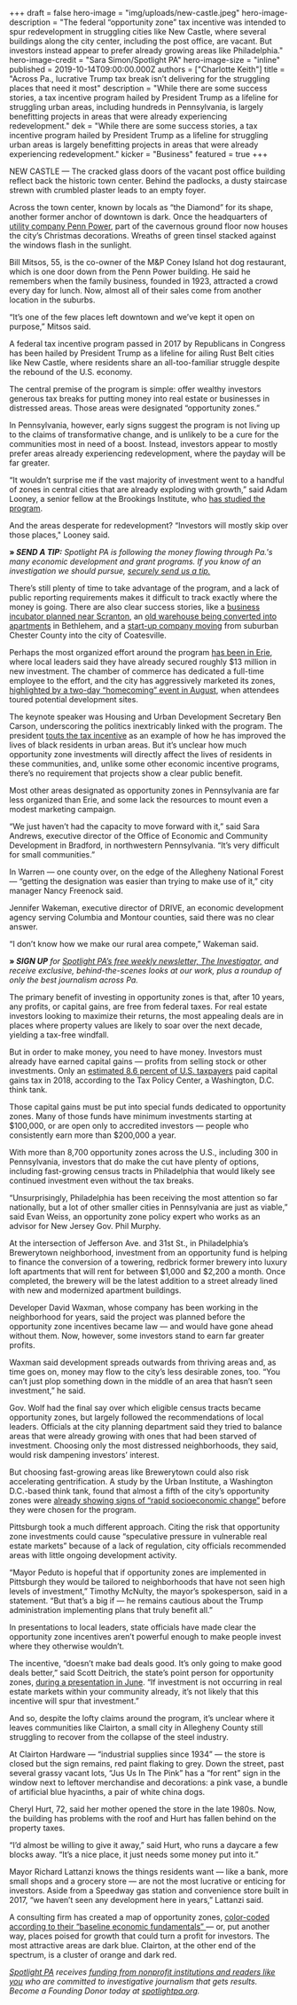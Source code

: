 +++
draft = false
hero-image = "img/uploads/new-castle.jpeg"
hero-image-description = "The federal “opportunity zone” tax incentive was intended to spur redevelopment in struggling cities like New Castle, where several buildings along the city center, including the post office, are vacant. But investors instead appear to prefer already growing areas like Philadelphia."
hero-image-credit = "Sara Simon/Spotlight PA"
hero-image-size = "inline"
published = 2019-10-14T09:00:00.000Z
authors = ["Charlotte Keith"]
title = "Across Pa., lucrative Trump tax break isn’t delivering for the struggling places that need it most"
description = "While there are some success stories, a tax incentive program hailed by President Trump as a lifeline for struggling urban areas, including hundreds in Pennsylvania, is largely benefitting projects in areas that were already experiencing redevelopment."
dek = "While there are some success stories, a tax incentive program hailed by President Trump as a lifeline for struggling urban areas is largely benefitting projects in areas that were already experiencing redevelopment."
kicker = "Business"
featured = true
+++

NEW CASTLE — The cracked glass doors of the vacant post office building reflect back the historic town center. Behind the padlocks, a dusty staircase strewn with crumbled plaster leads to an empty foyer.

Across the town center, known by locals as “the Diamond” for its shape, another former anchor of downtown is dark. Once the headquarters of <a href="https://www.ncnewsonline.com/news/lights-still-out-at-former-penn-power-building/article_47af19b8-5869-11e7-9d98-27842280c6e1.html">utility company Penn Power</a>, part of the cavernous ground floor now houses the city’s Christmas decorations. Wreaths of green tinsel stacked against the windows flash in the sunlight.

Bill Mitsos, 55, is the co-owner of the M&amp;P Coney Island hot dog restaurant, which is one door down from the Penn Power building. He said he remembers when the family business, founded in 1923, attracted a crowd every day for lunch. Now, almost all of their sales come from another location in the suburbs.

“It’s one of the few places left downtown and we’ve kept it open on purpose,” Mitsos said.

A federal tax incentive program passed in 2017 by Republicans in Congress has been hailed by President Trump as a lifeline for ailing Rust Belt cities like New Castle, where residents share an all-too-familiar struggle despite the rebound of the U.S. economy.

The central premise of the program is simple: offer wealthy investors generous tax breaks for putting money into real estate or businesses in distressed areas. Those areas were designated “opportunity zones.”

In Pennsylvania, however, early signs suggest the program is not living up to the claims of transformative change, and is unlikely to be a cure for the communities most in need of a boost. Instead, investors appear to mostly prefer areas already experiencing redevelopment, where the payday will be far greater.

“It wouldn’t surprise me if the vast majority of investment went to a handful of zones in central cities that are already exploding with growth,” said Adam Looney, a senior fellow at the Brookings Institute, who <a href="https://www.brookings.edu/research/learning-from-opportunity-zones-how-to-improve-place-based-policies/">has studied the program</a>.

And the areas desperate for redevelopment? “Investors will mostly skip over those places," Looney said.

<b>» </b><i><b>SEND A TIP:</b></i><i> Spotlight PA is following the money flowing through Pa.'s many economic development and grant programs. If you know of an investigation we should pursue, </i><a href="https://www.spotlightpa.org/tips/"><i>securely send us a tip.</i></a>

There’s still plenty of time to take advantage of the program, and a lack of public reporting requirements makes it difficult to track exactly where the money is going. There are also clear success stories, like a <a href="https://thepearl.fund/">business incubator planned near Scranton</a>, an <a href="https://www.pnc.com/en/about-pnc/topics/pnc-pov/community/opportunity-zone.html">old warehouse being converted into apartments</a> in Bethlehem, and a <a href="https://coatesville.today/2019/05/qualified-opportunity-zone-attracts-new-company-to-coatesville/">start-up company moving</a> from suburban Chester County into the city of Coatesville.

Perhaps the most organized effort around the program <a href="https://www.flagshipopportunityzone.com/">has been in Erie</a>, where local leaders said they have already secured roughly $13 million in new investment. The chamber of commerce has dedicated a full-time employee to the effort, and the city has aggressively marketed its zones, <a href="https://homecoming.eriepa.com/">highlighted by a two-day “homecoming” event in August</a>, when attendees toured potential development sites.

The keynote speaker was Housing and Urban Development Secretary Ben Carson, underscoring the politics inextricably linked with the program. The president <a href="https://www.baltimoresun.com/business/bs-bz-opportunity-zones-20190730-3b3koim5wfcovhnp6t32ja2h4m-story.html">touts the tax incentive</a> as an example of how he has improved the lives of black residents in urban areas. But it’s unclear how much opportunity zone investments will directly affect the lives of residents in these communities, and, unlike some other economic incentive programs, there’s no requirement that projects show a clear public benefit.

Most other areas designated as opportunity zones in Pennsylvania are far less organized than Erie, and some lack the resources to mount even a modest marketing campaign.

“We just haven’t had the capacity to move forward with it,” said Sara Andrews, executive director of the Office of Economic and Community Development in Bradford, in northwestern Pennsylvania. “It’s very difficult for small communities.”

In Warren — one county over, on the edge of the Allegheny National Forest — “getting the designation was easier than trying to make use of it,” city manager Nancy Freenock said.

Jennifer Wakeman, executive director of DRIVE, an economic development agency serving Columbia and Montour counties, said there was no clear answer.

“I don’t know how we make our rural area compete,” Wakeman said.

<b>» </b><i><b>SIGN UP</b></i> <i>for</i> <a href="https://www.spotlightpa.org/"><i>Spotlight PA’s free weekly newsletter, The Investigator,</i></a> <i>and receive exclusive, behind-the-scenes looks at our work, plus a roundup of only the best journalism across Pa.</i>

The primary benefit of investing in opportunity zones is that, after 10 years, any profits, or capital gains, are free from federal taxes. For real estate investors looking to maximize their returns, the most appealing deals are in places where property values are likely to soar over the next decade, yielding a tax-free windfall.

But in order to make money, you need to have money. Investors must already have earned capital gains — profits from selling stock or other investments. Only an <a href="https://www.taxpolicycenter.org/model-estimates/distribution-individual-income-tax-long-term-capital-gains-and-qualified-27">estimated 8.6 percent of U.S. taxpayers</a> paid capital gains tax in 2018, according to the Tax Policy Center, a Washington, D.C. think tank.

Those capital gains must be put into special funds dedicated to opportunity zones. Many of those funds have minimum investments starting at $100,000, or are open only to accredited investors — people who consistently earn more than $200,000 a year.

With more than 8,700 opportunity zones across the U.S., including 300 in Pennsylvania, investors that do make the cut have plenty of options, including fast-growing census tracts in Philadelphia that would likely see continued investment even without the tax breaks.

“Unsurprisingly, Philadelphia has been receiving the most attention so far nationally, but a lot of other smaller cities in Pennsylvania are just as viable,” said Evan Weiss, an opportunity zone policy expert who works as an advisor for New Jersey Gov. Phil Murphy.

<div id="map-container"></div>

At the intersection of Jefferson Ave. and 31st St., in Philadelphia’s Brewerytown neighborhood, investment from an opportunity fund is helping to finance the conversion of a towering, redbrick former brewery into luxury loft apartments that will rent for between $1,000 and $2,200 a month. Once completed, the brewery will be the latest addition to a street already lined with new and modernized apartment buildings.

Developer David Waxman, whose company has been working in the neighborhood for years, said the project was planned before the opportunity zone incentives became law — and would have gone ahead without them. Now, however, some investors stand to earn far greater profits.

Waxman said development spreads outwards from thriving areas and, as time goes on, money may flow to the city’s less desirable zones, too. “You can’t just plop something down in the middle of an area that hasn’t seen investment,” he said.

Gov. Wolf had the final say over which eligible census tracts became opportunity zones, but largely followed the recommendations of local leaders. Officials at the city planning department said they tried to balance areas that were already growing with ones that had been starved of investment. Choosing only the most distressed neighborhoods, they said, would risk dampening investors’ interest.

But choosing fast-growing areas like Brewerytown could also risk accelerating gentrification. A study by the Urban Institute, a Washington D.C.-based think tank, found that almost a fifth of the city’s opportunity zones were <a href="https://www.urban.org/policy-centers/metropolitan-housing-and-communities-policy-center/projects/opportunity-zones-maximizing-return-public-investment">already showing signs of “rapid socioeconomic change”</a> before they were chosen for the program.

Pittsburgh took a much different approach. Citing the risk that opportunity zone investments could cause “speculative pressure in vulnerable real estate markets” because of a lack of regulation, city officials recommended areas with little ongoing development activity.

“Mayor Peduto is hopeful that if opportunity zones are implemented in Pittsburgh they would be tailored to neighborhoods that have not seen high levels of investment,” Timothy McNulty, the mayor’s spokesperson, said in a statement. “But that’s a big if — he remains cautious about the Trump administration implementing plans that truly benefit all.”

In presentations to local leaders, state officials have made clear the opportunity zone incentives aren’t powerful enough to make people invest where they otherwise wouldn’t.

The incentive, “doesn’t make bad deals good. It’s only going to make good deals better,” said Scott Deitrich, the state’s point person for opportunity zones, <a href="https://www.youtube.com/watch?v=FMSpaxF30U0">during a presentation in June</a>. “If investment is not occurring in real estate markets within your community already, it’s not likely that this incentive will spur that investment.”

And so, despite the lofty claims around the program, it’s unclear where it leaves communities like Clairton, a small city in Allegheny County still struggling to recover from the collapse of the steel industry.

At Clairton Hardware — “industrial supplies since 1934” — the store is closed but the sign remains, red paint flaking to grey. Down the street, past several grassy vacant lots, “Jus Us In The Pink” has a “for rent” sign in the window next to leftover merchandise and decorations: a pink vase, a bundle of artificial blue hyacinths, a pair of white china dogs.

Cheryl Hurt, 72, said her mother opened the store in the late 1980s. Now, the building has problems with the roof and Hurt has fallen behind on the property taxes.

“I’d almost be willing to give it away,” said Hurt, who runs a daycare a few blocks away. “It’s a nice place, it just needs some money put into it.”

Mayor Richard Lattanzi knows the things residents want — like a bank, more small shops and a grocery store — are not the most lucrative or enticing for investors. Aside from a Speedway gas station and convenience store built in 2017, “we haven’t seen any development here in years,” Lattanzi said.

A consulting firm has created a map of opportunity zones, <a href="https://www.developadvisors.com/opportunity-zones-index/">color-coded according to their “baseline economic fundamentals” </a>— or, put another way, places poised for growth that could turn a profit for investors. The most attractive areas are dark blue. Clairton, at the other end of the spectrum, is a cluster of orange and dark red.

<a href="https://www.spotlightpa.org/"><i>Spotlight PA</i></a><i> receives </i><a href="https://www.spotlightpa.org/support/"><i>funding from nonprofit institutions and readers like you</i></a><i> who are committed to investigative journalism that gets results. Become a Founding Donor today at </i><a href="https://www.spotlightpa.org/"><i>spotlightpa.org</i></a><i>.</i>

<script src="//pym.nprapps.org/pym.v1.min.js"></script>
<script>window.pymParent = new pym.Parent('map-container', 'https://interactives.data.spotlightpa.org/2019/vis-map-leaflet-pa-opp-zones/', {});</script>

